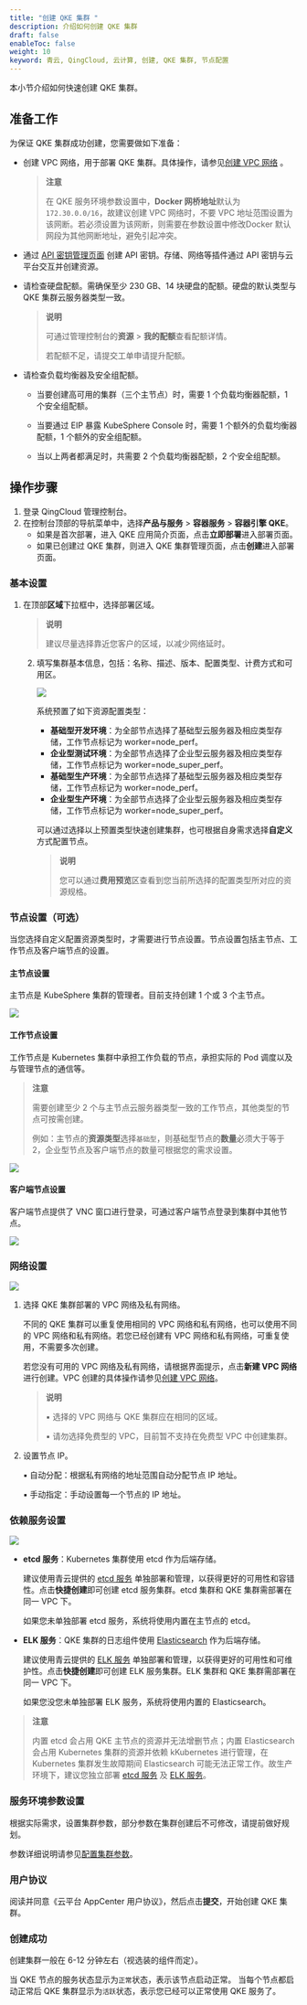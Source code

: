 ```yaml
---
title: "创建 QKE 集群 "
description: 介绍如何创建 QKE 集群
draft: false
enableToc: false
weight: 10
keyword: 青云, QingCloud, 云计算, 创建, QKE 集群, 节点配置
---
```


本小节介绍如何快速创建 QKE 集群。

## 准备工作

为保证 QKE 集群成功创建，您需要做如下准备：

- 创建 VPC 网络，用于部署 QKE 集群。具体操作，请参见[创建 VPC 网络](/network/vpc/manual/vpcnet/10_create_vpc/) 。

  > **注意**
  >
  > 在 QKE 服务环境参数设置中，**Docker 网桥地址**默认为`172.30.0.0/16`，故建议创建 VPC 网络时，不要 VPC 地址范围设置为该网断。若必须设置为该网断，则需要在参数设置中修改Docker 默认网段为其他网断地址，避免引起冲突。 

- 通过 [API 密钥管理页面](https://console.qingcloud.com/access_keys/) 创建 API 密钥。存储、网络等插件通过 API 密钥与云平台交互并创建资源。

- 请检查硬盘配额。需确保至少 230 GB、14 块硬盘的配额。硬盘的默认类型与 QKE 集群云服务器类型一致。

  >**说明**
  >
  >可通过管理控制台的**资源** > **我的配额**查看配额详情。
  >
  >若配额不足，请提交工单申请提升配额。

- 请检查负载均衡器及安全组配额。

  - 当要创建高可用的集群（三个主节点）时，需要 1 个负载均衡器配额，1 个安全组配额。

  - 当要通过 EIP 暴露 KubeSphere Console 时，需要 1 个额外的负载均衡器配额，1 个额外的安全组配额。
  - 当以上两者都满足时，共需要 2 个负载均衡器配额，2 个安全组配额。

## 操作步骤

1. 登录 QingCloud 管理控制台。
2. 在控制台顶部的导航菜单中，选择**产品与服务** > **容器服务** > **容器引擎 QKE**。
   - 如果是首次部署，进入 QKE 应用简介页面，点击**立即部署**进入部署页面。
   - 如果已创建过 QKE 集群，则进入 QKE 集群管理页面，点击**创建**进入部署页面。

### 基本设置

1. 在顶部**区域**下拉框中，选择部署区域。

   > **说明**
   >
   > 建议尽量选择靠近您客户的区域，以减少网络延时。

   2. 填写集群基本信息，包括：名称、描述、版本、配置类型、计费方式和可用区。

      ![](../../_images/create-basic-settings.png)

      系统预置了如下资源配置类型：

      - **基础型开发环境**：为全部节点选择了基础型云服务器及相应类型存储，工作节点标记为 worker=node_perf。
      - **企业型测试环境**：为全部节点选择了企业型云服务器及相应类型存储，工作节点标记为 worker=node_super_perf。
      - **基础型生产环境**：为全部节点选择了基础型云服务器及相应类型存储，工作节点标记为 worker=node_perf。
      - **企业型生产环境**：为全部节点选择了企业型云服务器及相应类型存储，工作节点标记为 worker=node_super_perf。

      可以通过选择以上预置类型快速创建集群，也可根据自身需求选择**自定义**方式配置节点。

      > **说明**
      >
      > 您可以通过**费用预览**区查看到您当前所选择的配置类型所对应的资源规格。

### 节点设置（可选）

当您选择自定义配置资源类型时，才需要进行节点设置。节点设置包括主节点、工作节点及客户端节点的设置。

#### **主节点设置**

主节点是 KubeSphere 集群的管理者。目前支持创建 1 个或 3 个主节点。

![](../../_images/create-master-settings.png)

#### 工作节点设置

工作节点是 Kubernetes 集群中承担工作负载的节点，承担实际的 Pod 调度以及与管理节点的通信等。

> **注意**
>
> 需要创建至少 2 个与主节点云服务器类型一致的工作节点，其他类型的节点可按需创建。
>
> 例如：主节点的**资源类型**选择`基础型`，则基础型节点的**数量**必须大于等于2，企业型节点及客户端节点的数量可根据您的需求设置。

![](../../_images/create-worker-settings.png)

#### **客户端节点设置**

客户端节点提供了 VNC 窗口进行登录，可通过客户端节点登录到集群中其他节点。

![](../../_images/create-client-settings.png)

### 网络设置

![](../../_images/create-network-settings.png)

1. 选择 QKE 集群部署的 VPC 网络及私有网络。

   不同的 QKE 集群可以重复使用相同的 VPC 网络和私有网络，也可以使用不同的 VPC 网络和私有网络。若您已经创建有 VPC 网络和私有网络，可重复使用，不需要多次创建。

   若您没有可用的 VPC 网络及私有网络，请根据界面提示，点击**新建 VPC 网络**进行创建。VPC 创建的具体操作请参见[创建 VPC 网络](/network/vpc/manual/vpcnet/10_create_vpc/)。

   > **说明**
   >
   > ▪︎ 选择的 VPC 网络与 QKE 集群应在相同的区域。
   >
   > ▪︎ 请勿选择免费型的 VPC，目前暂不支持在免费型 VPC 中创建集群。

2. 设置节点 IP。

   ▪︎ 自动分配：根据私有网络的地址范围自动分配节点 IP 地址。

   ▪︎ 手动指定：手动设置每一个节点的 IP 地址。

### 依赖服务设置

![](../../_images/create-external-service.png)

- **etcd 服务**：Kubernetes 集群使用 etcd 作为后端存储。

  建议使用青云提供的 [etcd 服务](/middware/etcd/) 单独部署和管理，以获得更好的可用性和容错性。点击**快捷创建**即可创建 etcd 服务集群。etcd 集群和 QKE 集群需部署在同一 VPC 下。

  如果您未单独部署 etcd 服务，系统将使用内置在主节点的 etcd。

- **ELK 服务**：QKE 集群的日志组件使用 [Elasticsearch](https://github.com/elastic/elasticsearch) 作为后端存储。

  建议使用青云提供的 [ELK 服务](https://console.qingcloud.com/apps/app-p6au3oyq) 单独部署和管理，以获得更好的可用性和可维护性。点击**快捷创建**即可创建 ELK 服务集群。ELK 集群和 QKE 集群需部署在同一 VPC 下。

  如果您没您未单独部署 ELK 服务，系统将使用内置的 Elasticsearch。

> **注意**
>
> 内置 etcd 会占用 QKE 主节点的资源并无法增删节点；内置 Elasticsearch 会占用 Kubernetes 集群的资源并依赖 kKubernetes 进行管理，在 Kubernetes 集群发生故障期间 Elasticsearch 可能无法正常工作。故生产环境下，建议您独立部署 [etcd 服务](/middware/etcd/) 及  [ELK 服务](/bigdata/elk/)。




### 服务环境参数设置

根据实际需求，设置集群参数，部分参数在集群创建后不可修改，请提前做好规划。

参数详细说明请参见[配置集群参数](../../manual/qke/paras_cfg/#参数说明)。

### 用户协议

阅读并同意《云平台 AppCenter 用户协议》，然后点击**提交**，开始创建 QKE 集群。

### 创建成功

创建集群一般在 6-12 分钟左右（视选装的组件而定）。

当 QKE 节点的服务状态显示为`正常`状态，表示该节点启动正常。 当每个节点都启动正常后 QKE 集群显示为`活跃`状态，表示您已经可以正常使用 QKE 服务了。



